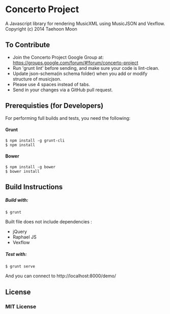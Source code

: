 # Concerto Project
A Javascript library for rendering MusicXML using MusicJSON and Vexflow.
Copyright (c) 2014 Taehoon Moon

## To Contribute

* Join the Concerto Project Google Group at:
  https://groups.google.com/forum/#!forum/concerto-project
* Run 'grunt lint' before sending, and make sure your code is lint-clean.
* Update json-schema(in schema folder) when you add or modify structure of musicjson.
* Please use 4 spaces instead of tabs.
* Send in your changes via a GitHub pull request.


## Prerequisties (for Developers)
For performing full builds and tests, you need the following:

#### Grunt

    $ npm install -g grunt-cli
    $ npm install

#### Bower

    $ npm install -g bower
    $ bower install

## Build Instructions

##### Build with:
    
    $ grunt

Built file does not include dependencies :
* jQuery
* Raphael JS
* Vexflow

##### Test with:
    $ grunt serve
And you can connect to http://localhost:8000/demo/

## License

### MIT License

